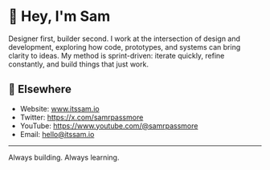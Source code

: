 # 👋 Hey, I'm Sam

Designer first, builder second. I work at the intersection of design and development, exploring how code, prototypes, and systems can bring clarity to ideas. My method is sprint-driven: iterate quickly, refine constantly, and build things that just work.


## 💬 Elsewhere

- Website: www.itssam.io
- Twitter: https://x.com/samrpassmore
- YouTube: https://www.youtube.com/@samrpassmore
- Email: hello@itssam.io

---

Always building. Always learning.

<!---
Passmore1000/Passmore1000 is a ✨ special ✨ repository because its `README.md` (this file) appears on your GitHub profile.
You can click the Preview link to take a look at your changes.
--->
